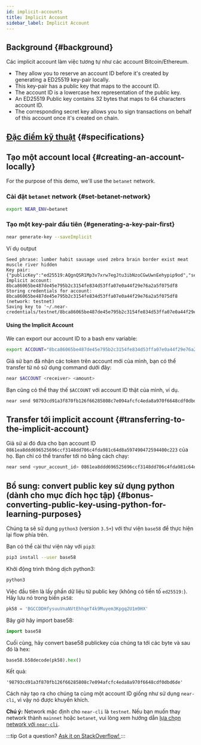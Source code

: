 ```yaml
---
id: implicit-accounts
title: Implicit Account
sidebar_label: Implicit Account
---
```


## Background {#background}

Các implicit account làm việc tương tự như các account Bitcoin/Ethereum.
 - They allow you to reserve an account ID before it's created by generating a ED25519 key-pair locally.
 - This key-pair has a public key that maps to the account ID.
 - The account ID is a lowercase hex representation of the public key.
 - An ED25519 Public key contains 32 bytes that maps to 64 characters account ID.
 - The corresponding secret key allows you to sign transactions on behalf of this account once it's created on chain.

## [Đặc điểm kỹ thuật](https://nomicon.io/DataStructures/Account.html#implicit-account-ids) {#specifications}

## Tạo một account local {#creating-an-account-locally}

For the purpose of this demo, we'll use the `betanet` network.

### Cài đặt `betanet` network {#set-betanet-network}

```bash
export NEAR_ENV=betanet
```

### Tạo một key-pair đầu tiên {#generating-a-key-pair-first}

```bash
near generate-key --saveImplicit
```

Ví dụ output
```
Seed phrase: lumber habit sausage used zebra brain border exist meat muscle river hidden
Key pair: {"publicKey":"ed25519:AQgnQSR1Mp3v7xrw7egJtu3ibNzoCGwUwnEehypip9od","secretKey":"ed25519:51qTiqybe8ycXwPznA8hz7GJJQ5hyZ45wh2rm5MBBjgZ5XqFjbjta1m41pq9zbRZfWGUGWYJqH4yVhSWoW6pYFkT"}
Implicit account: 8bca86065be487de45e795b2c3154fe834d53ffa07e0a44f29e76a2a5f075df8
Storing credentials for account: 8bca86065be487de45e795b2c3154fe834d53ffa07e0a44f29e76a2a5f075df8 (network: testnet)
Saving key to '~/.near-credentials/testnet/8bca86065be487de45e795b2c3154fe834d53ffa07e0a44f29e76a2a5f075df8.json'
```

#### Using the Implicit Account
We can export our account ID to a bash env variable:
```bash
export ACCOUNT="8bca86065be487de45e795b2c3154fe834d53ffa07e0a44f29e76a2a5f075df8"
```

Giả sử bạn đã nhận các token trên account mới của mình, bạn có thể transfer từ nó sử dụng command dưới đây:
```bash
near $ACCOUNT <receiver> <amount>
```

Bạn cũng có thể thay thế `$ACCOUNT` với account ID thật của mình, ví dụ.
```bash
near send 98793cd91a3f870fb126f66285808c7e094afcfc4eda8a970f6648cdf0dbd6de <receiver> <amount>
```

## Transfer tới implicit account {#transferring-to-the-implicit-account}

Giả sử ai đó đưa cho bạn account ID `0861ea8ddd696525696ccf3148dd706c4fda981c64d8a597490472594400c223` của họ. Bạn chỉ có thể transfer tới nó bằng cách chạy:
```bash
near send <your_account_id> 0861ea8ddd696525696ccf3148dd706c4fda981c64d8a597490472594400c223 <amount>
```

## Bổ sung: convert public key sử dụng python (dành cho mục đích học tập) {#bonus-converting-public-key-using-python-for-learning-purposes}

Chúng ta sẽ sử dụng `python3` (version `3.5+`) với thư viện `base58` để thực hiện lại flow phía trên.

Bạn có thể cài thư viện này với `pip3`:
```bash
pip3 install --user base58
```

Khởi động trình thông dịch python3:
```bash
python3
```

Việc đầu tiên là lấy phần dữ liệu từ public key (không có tiền tố `ed25519:`). Hãy lưu nó trong biến `pk58`:
```python
pk58 = 'BGCCDDHfysuuVnaNVtEhhqeT4k9Muyem3Kpgq2U1m9HX'
```

Bây giờ hãy import base58:
```python
import base58
```

Cuối cùng, hãy convert base58 publickey của chúng ta tới các byte và sau đó là hex:
```python
base58.b58decode(pk58).hex()
```

Kết quả:
```
'98793cd91a3f870fb126f66285808c7e094afcfc4eda8a970f6648cdf0dbd6de'
```

Cách này tạo ra cho chúng ta cùng một account ID giống như sử dụng `near-cli`, vì vậy nó được khuyến khích.

**Chú ý:** Network mặc định cho `near-cli` là `testnet`. Nếu bạn muốn thay network thành `mainnet` hoặc `betanet`, vui lòng xem hướng dẫn [lựa chọn network với `near-cli`](/tools/near-cli#network-selection).

:::tip Got a question?
<a href="https://stackoverflow.com/questions/tagged/nearprotocol" target="_blank" rel="noopener noreferrer"> Ask it on StackOverflow! </a>
:::

